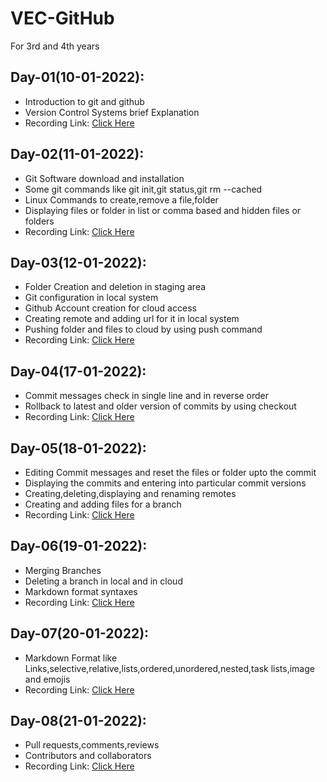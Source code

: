 # VEC-GitHub
For 3rd and 4th years

## Day-01(10-01-2022):
  - Introduction to git and github
  - Version Control Systems brief Explanation
  - Recording Link: [Click Here](https://transcripts.gotomeeting.com/#/s/14b5f14a2ffbdf894e874acd0830da12529bd9c59ca6e94f2541d190acff7b26)

## Day-02(11-01-2022):
  - Git Software download and installation
  - Some git commands like git init,git status,git rm --cached
  - Linux Commands to create,remove a file,folder
  - Displaying files or folder in list or comma based and hidden files or folders
  - Recording Link: [Click Here](https://transcripts.gotomeeting.com/#/s/a82893b822bd8e41f01c85dc08b205f9a875279e6eadafbe78bb7dcf5848060b)

## Day-03(12-01-2022):
  - Folder Creation and deletion in staging area
  - Git configuration in local system
  - Github Account creation for cloud access
  - Creating remote and adding url for it in local system
  - Pushing folder and files to cloud by using push command
  - Recording Link: [Click Here](https://transcripts.gotomeeting.com/#/s/5b83c090d31170cf453f2f730e50b1d3b85c7ed22416d5d12802ceb5bad59844)

 ## Day-04(17-01-2022):
  - Commit messages check in single line and in reverse order
  - Rollback to latest and older version of commits by using checkout
  - Recording Link: [Click Here](https://transcripts.gotomeeting.com/#/s/392b5977bf509b20d7841a245273dbdb4e53150f7bfbc96d5c6f5c2084bd25a8)
 
 ## Day-05(18-01-2022):
  - Editing Commit messages and reset the files or folder upto the commit
  - Displaying the commits and entering into particular commit versions
  - Creating,deleting,displaying and renaming remotes
  - Creating and adding files for a branch
  - Recording Link: [Click Here](https://transcripts.gotomeeting.com/#/s/48702f2ecc9e43ffb96d494bef31468d6b43605fe21f1f48e5d66ecd9846e693)
 
 ## Day-06(19-01-2022):
  - Merging Branches
  - Deleting a branch in local and in cloud
  - Markdown format syntaxes
  - Recording Link: [Click Here](https://transcripts.gotomeeting.com/#/s/22792f5bc598a35aede14c02b53fbcd40ce7d5d1c09dd56ede4c1af785bf0d5d)

 ## Day-07(20-01-2022):
  - Markdown Format like Links,selective,relative,lists,ordered,unordered,nested,task lists,image and emojis
  - Recording Link: [Click Here](https://transcripts.gotomeeting.com/#/s/5e37c7d61c43958c78922e3b306951c84cc9f453be818108634ceb1247e80606)
 
 ## Day-08(21-01-2022):
  - Pull requests,comments,reviews
  - Contributors and collaborators
  - Recording Link: [Click Here](https://transcripts.gotomeeting.com/#/s/34dda347c6e25098f27128a6798ba032e0a87d13d8fbd8614b66bbada596f5b8) 
